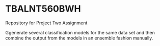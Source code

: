 # TBALNT560BWH
Repository for Project Two Assignment

Ggenerate several classification models for the same data set and then combine the output from the models in an ensemble fashion manually.    
